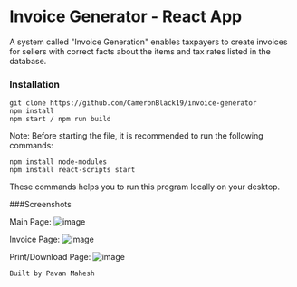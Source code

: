 # Invoice Generator - React App 

A system called "Invoice Generation" enables taxpayers to create invoices for sellers with correct facts about the items and tax rates listed in the database.

### Installation
```
git clone https://github.com/CameronBlack19/invoice-generator
npm install
npm start / npm run build
```
Note: Before starting the file, it is recommended to run the following commands:
```
npm install node-modules
npm install react-scripts start
```
These commands helps you to run this program locally on your desktop.

###Screenshots

Main Page:
![image](https://github.com/CameronBlack19/invoice-generator/assets/91965161/ffeac984-02bf-443f-a102-575a7189218b)

Invoice Page:
![image](https://github.com/CameronBlack19/invoice-generator/assets/91965161/6d5291f2-5188-4c7e-a70b-b05913287762)

Print/Download Page:
![image](https://github.com/CameronBlack19/invoice-generator/assets/91965161/45b67d27-7f86-4fe6-99d6-c556828d6253)


```Built by Pavan Mahesh```
